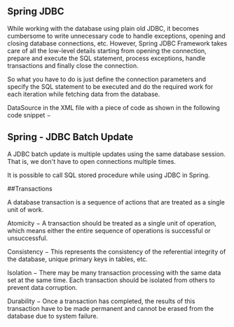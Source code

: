 ## Spring JDBC
While working with the database using plain old JDBC, it becomes cumbersome to write unnecessary code to handle exceptions, opening and closing database connections, etc. However, Spring JDBC Framework takes care of all the low-level details starting from opening the connection, prepare and execute the SQL statement, process exceptions, handle transactions and finally close the connection.

So what you have to do is just define the connection parameters and specify the SQL statement to be executed and do the required work for each iteration while fetching data from the database.

DataSource in the XML file with a piece of code as shown in the following code snippet −

<bean id = "dataSource" 
   class = "org.springframework.jdbc.datasource.DriverManagerDataSource">
   <property name = "driverClassName" value = "com.mysql.jdbc.Driver"/>
   <property name = "url" value = "jdbc:mysql://localhost:3306/TEST"/>
   <property name = "username" value = "root"/>
   <property name = "password" value = "password"/>
</bean>

## Spring - JDBC Batch Update
A JDBC batch update is multiple updates using the same database session. That is, we don't have to open connections multiple times.



It is possible to call SQL stored procedure while using JDBC in Spring.

##Transactions

A database transaction is a sequence of actions that are treated as a single unit of work.

Atomicity − A transaction should be treated as a single unit of operation, which means either the entire sequence of operations is successful or unsuccessful.

Consistency − This represents the consistency of the referential integrity of the database, unique primary keys in tables, etc.

Isolation − There may be many transaction processing with the same data set at the same time. Each transaction should be isolated from others to prevent data corruption.

Durability − Once a transaction has completed, the results of this transaction have to be made permanent and cannot be erased from the database due to system failure.

